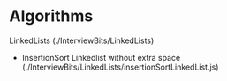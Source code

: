 # Algorithms
LinkedLists (./InterviewBits/LinkedLists)

- InsertionSort Linkedlist without extra space (./InterviewBits/LinkedLists/insertionSortLinkedList.js)
